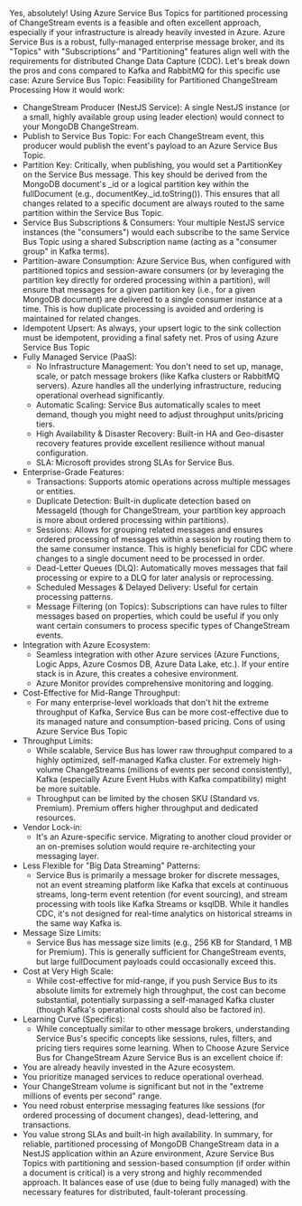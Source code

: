 Yes, absolutely! Using Azure Service Bus Topics for partitioned processing of ChangeStream events is a feasible and often excellent approach, especially if your infrastructure is already heavily invested in Azure.
Azure Service Bus is a robust, fully-managed enterprise message broker, and its "Topics" with "Subscriptions" and "Partitioning" features align well with the requirements for distributed Change Data Capture (CDC).
Let's break down the pros and cons compared to Kafka and RabbitMQ for this specific use case:
Azure Service Bus Topic: Feasibility for Partitioned ChangeStream Processing
How it would work:
 * ChangeStream Producer (NestJS Service): A single NestJS instance (or a small, highly available group using leader election) would connect to your MongoDB ChangeStream.
 * Publish to Service Bus Topic: For each ChangeStream event, this producer would publish the event's payload to an Azure Service Bus Topic.
 * Partition Key: Critically, when publishing, you would set a PartitionKey on the Service Bus message. This key should be derived from the MongoDB document's _id or a logical partition key within the fullDocument (e.g., documentKey._id.toString()). This ensures that all changes related to a specific document are always routed to the same partition within the Service Bus Topic.
 * Service Bus Subscriptions & Consumers: Your multiple NestJS service instances (the "consumers") would each subscribe to the same Service Bus Topic using a shared Subscription name (acting as a "consumer group" in Kafka terms).
 * Partition-aware Consumption: Azure Service Bus, when configured with partitioned topics and session-aware consumers (or by leveraging the partition key directly for ordered processing within a partition), will ensure that messages for a given partition key (i.e., for a given MongoDB document) are delivered to a single consumer instance at a time. This is how duplicate processing is avoided and ordering is maintained for related changes.
 * Idempotent Upsert: As always, your upsert logic to the sink collection must be idempotent, providing a final safety net.
Pros of using Azure Service Bus Topic
 * Fully Managed Service (PaaS):
   * No Infrastructure Management: You don't need to set up, manage, scale, or patch message brokers (like Kafka clusters or RabbitMQ servers). Azure handles all the underlying infrastructure, reducing operational overhead significantly.
   * Automatic Scaling: Service Bus automatically scales to meet demand, though you might need to adjust throughput units/pricing tiers.
   * High Availability & Disaster Recovery: Built-in HA and Geo-disaster recovery features provide excellent resilience without manual configuration.
   * SLA: Microsoft provides strong SLAs for Service Bus.
 * Enterprise-Grade Features:
   * Transactions: Supports atomic operations across multiple messages or entities.
   * Duplicate Detection: Built-in duplicate detection based on MessageId (though for ChangeStream, your partition key approach is more about ordered processing within partitions).
   * Sessions: Allows for grouping related messages and ensures ordered processing of messages within a session by routing them to the same consumer instance. This is highly beneficial for CDC where changes to a single document need to be processed in order.
   * Dead-Letter Queues (DLQ): Automatically moves messages that fail processing or expire to a DLQ for later analysis or reprocessing.
   * Scheduled Messages & Delayed Delivery: Useful for certain processing patterns.
   * Message Filtering (on Topics): Subscriptions can have rules to filter messages based on properties, which could be useful if you only want certain consumers to process specific types of ChangeStream events.
 * Integration with Azure Ecosystem:
   * Seamless integration with other Azure services (Azure Functions, Logic Apps, Azure Cosmos DB, Azure Data Lake, etc.). If your entire stack is in Azure, this creates a cohesive environment.
   * Azure Monitor provides comprehensive monitoring and logging.
 * Cost-Effective for Mid-Range Throughput:
   * For many enterprise-level workloads that don't hit the extreme throughput of Kafka, Service Bus can be more cost-effective due to its managed nature and consumption-based pricing.
Cons of using Azure Service Bus Topic
 * Throughput Limits:
   * While scalable, Service Bus has lower raw throughput compared to a highly optimized, self-managed Kafka cluster. For extremely high-volume ChangeStreams (millions of events per second consistently), Kafka (especially Azure Event Hubs with Kafka compatibility) might be more suitable.
   * Throughput can be limited by the chosen SKU (Standard vs. Premium). Premium offers higher throughput and dedicated resources.
 * Vendor Lock-in:
   * It's an Azure-specific service. Migrating to another cloud provider or an on-premises solution would require re-architecting your messaging layer.
 * Less Flexible for "Big Data Streaming" Patterns:
   * Service Bus is primarily a message broker for discrete messages, not an event streaming platform like Kafka that excels at continuous streams, long-term event retention (for event sourcing), and stream processing with tools like Kafka Streams or ksqlDB. While it handles CDC, it's not designed for real-time analytics on historical streams in the same way Kafka is.
 * Message Size Limits:
   * Service Bus has message size limits (e.g., 256 KB for Standard, 1 MB for Premium). This is generally sufficient for ChangeStream events, but large fullDocument payloads could occasionally exceed this.
 * Cost at Very High Scale:
   * While cost-effective for mid-range, if you push Service Bus to its absolute limits for extremely high throughput, the cost can become substantial, potentially surpassing a self-managed Kafka cluster (though Kafka's operational costs should also be factored in).
 * Learning Curve (Specifics):
   * While conceptually similar to other message brokers, understanding Service Bus's specific concepts like sessions, rules, filters, and pricing tiers requires some learning.
When to Choose Azure Service Bus for ChangeStream
Azure Service Bus is an excellent choice if:
 * You are already heavily invested in the Azure ecosystem.
 * You prioritize managed services to reduce operational overhead.
 * Your ChangeStream volume is significant but not in the "extreme millions of events per second" range.
 * You need robust enterprise messaging features like sessions (for ordered processing of document changes), dead-lettering, and transactions.
 * You value strong SLAs and built-in high availability.
In summary, for reliable, partitioned processing of MongoDB ChangeStream data in a NestJS application within an Azure environment, Azure Service Bus Topics with partitioning and session-based consumption (if order within a document is critical) is a very strong and highly recommended approach. It balances ease of use (due to being fully managed) with the necessary features for distributed, fault-tolerant processing.
